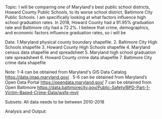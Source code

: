Topic:
 I will be comparing one of Maryland's best public school districts, Howard County Public Schools, to its worse school district, Baltimore City Public Schools. I am specifically looking at what factors influence high school graduation rates.  In 2018, Howard County had a 91.95% graduation rate and Baltimore city had a 72.2%. I believe that crime, demographics, and economic factors influence graduation rates, so i will be 


Data: 
1.Maryland physical county boundary shapefile. 
2. Baltimore City High Schools shapefile
3. Howard County High Schools shapefile
4. Maryland census data shapefile and spreadsheet
5. Maryland high school graduation rate spreadsheet
6. Howard County crime data shapefile
7. Baltimore City crime data shapefile

Note: 
1-4 can be obtained from Maryland's GIS Data Catalog https://data.imap.maryland.gov/ .
5-6 can be obtained from Maryland’s Open Data Portal https://opendata.maryland.gov/
7 can be obtained from Open Baltimore
https://data.baltimorecity.gov/Public-Safety/BPD-Part-1-Victim-Based-Crime-Data/wsfq-mvij


Subsets:
All data needs to be between 2010-2018 


Analysis and Output: 

